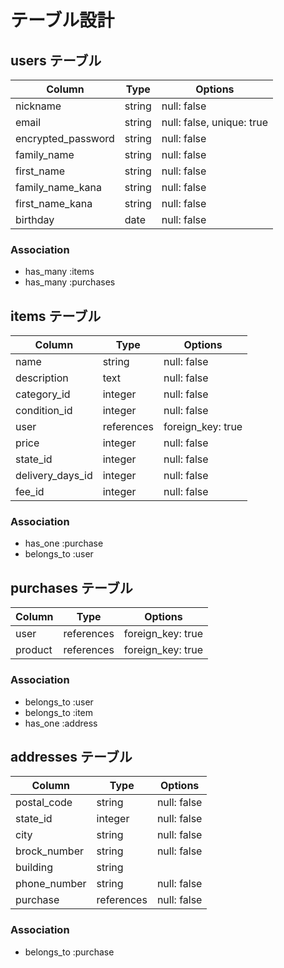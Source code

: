 # テーブル設計

## users テーブル

| Column              | Type    | Options                   |
| ------------------- | ------- | ------------------------- |
| nickname            | string  | null: false               |
| email               | string  | null: false, unique: true |
| encrypted_password  | string  | null: false               |
| family_name         | string  | null: false               |
| first_name          | string  | null: false               |
| family_name_kana    | string  | null: false               |
| first_name_kana     | string  | null: false               |
| birthday            | date    | null: false               |

### Association

- has_many :items
- has_many :purchases

## items テーブル

| Column             | Type       | Options           |
| ------------------ | ---------- | ----------------- |
| name               | string     | null: false       |
| description        | text       | null: false       |
| category_id        | integer    | null: false       |
| condition_id       | integer    | null: false       |
| user               | references | foreign_key: true |
| price              | integer    | null: false       |
| state_id           | integer    | null: false       |
| delivery_days_id   | integer    | null: false       |
| fee_id             | integer    | null: false       |

### Association

- has_one :purchase
- belongs_to :user


## purchases テーブル

| Column            | Type       | Options           |
| ----------------- | ---------- | ----------------- |
| user              | references | foreign_key: true |
| product           | references | foreign_key: true |

### Association

- belongs_to :user
- belongs_to :item
- has_one :address

## addresses テーブル

| Column        | Type        | Options     |
| ------------- | ----------  | ----------- |
| postal_code   | string      | null: false |
| state_id      | integer     | null: false |
| city          | string      | null: false |
| brock_number  | string      | null: false |
| building      | string      |             |
| phone_number  | string      | null: false |
| purchase      | references  | null: false |

### Association

- belongs_to :purchase

